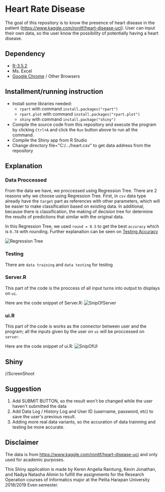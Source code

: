# Heart Rate Disease
The goal of this repository is to know the presence of heart disease in the patient (https://www.kaggle.com/ronitf/heart-disease-uci). User can input their own data, so the user know the possibility of potentially having a heart disease.

## Dependency
- [R-3.5.2](https://www.rstudio.com/)
- Ms. Excel
- [Google Chrome](https://www.google.com/intl/id_ALL/chrome/) / Other Browsers 

## Installment/running instruction
- Install some libraries needed:
  - `rpart` with command `install.packages("rpart")`
  - `rpart.plot` with command `install.packages("rpart.plot")`
  - `shiny` with command `install.package("shiny")`
- Compile the source code from this repository and execute the program by clicking `Ctrl+A` and click the `Run` button above to run all the command.
- Compile the Shiny app from R Studio
- Change directory file="C:/.../heart.csv" to get data address from the repository

## Explanation

### Data Proccessed

From the data we have, we proccessed using Regression Tree. There are 2 reasons why we choose using Regression Tree. First, in `csv` data type already have the `target` part as references with other parameters, which will be easier to make classification based on existing data. In additional, because there is classification, the making of decision tree for determine the results of predictions that similar with the original data.

In this Regression Tree, we used `round = 0.5` to get the best `accuracy` which is `0.78` with rounding. Further explanation can be seen on [Testing Accuracy](https://github.com/nadyaalimin/HeartRateDisease/blob/master/TestingAccuracy/Accuracy-Comparasion.md)

![Regression Tree](https://github.com/nadyaalimin/HeartRateDisease/blob/master/HD_RT.png)<br>

### Testing

There are `data training` and `data testing` for testing 

### Server.R

This part of the code is the proccess of all input turns into output to displays on `ui`.

Here are the code snippet of Server.R:
![SnipOfServer](https://github.com/nadyaalimin/HeartRateDisease/blob/master/server.R.png)

### ui.R

This part of the code is works as the connector between user and the program; all the inputs given by the user on `ui` will be proccessed on `server`.

Here are the code snippet of ui.R:
![SnipOfUI](https://github.com/nadyaalimin/HeartRateDisease/blob/master/ui.R.png)

## Shiny
//ScreenShoot

## Suggestion
1. Add SUBMIT BUTTON, so the result won't be changed while the user haven't submitted the data
2. Add Data Log / History Log and User ID (username, password, etc) to save the user's previous result.
3. Adding more real data variants, so the accuration of data trainning and testing be more accurate.

## Disclaimer 
The data is from https://www.kaggle.com/ronitf/heart-disease-uci and only used for academic purposes. 

This Shiny application is made by Keren Angelia Raintung, Kevin Jonathan, and Nadya Natasha Alimin to fulfill the assignments for the Research Operation courses of Informatics major at the Pelita Harapan University 2018/2019 Even semester.
